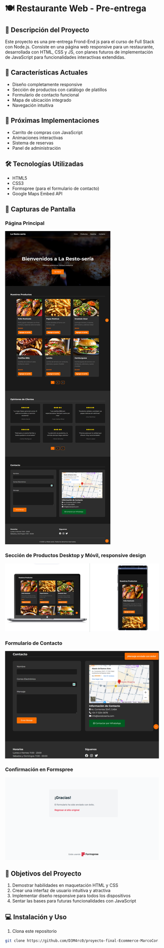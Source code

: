 # 🍽️ Restaurante Web - Pre-entrega

## 📝 Descripción del Proyecto
Este proyecto es una pre-entrega Frond-End js para el curso de Full Stack con Node.js. Consiste en una página web responsive para un restaurante, desarrollada con HTML, CSS y JS, con planes futuros de implementación de JavaScript para funcionalidades interactivas extendidas.

## 🚀 Características Actuales
- Diseño completamente responsive
- Sección de productos con catálogo de platillos
- Formulario de contacto funcional
- Mapa de ubicación integrado
- Navegación intuitiva

## 🔮 Próximas Implementaciones
- Carrito de compras con JavaScript
- Animaciones interactivas
- Sistema de reservas
- Panel de administración

## 🛠️ Tecnologías Utilizadas
- HTML5
- CSS3
- Formspree (para el formulario de contacto)
- Google Maps Embed API

## 📸 Capturas de Pantalla

### Página Principal
![Página Principal](caps/Pag-Completa.png)  
<!--URL:  
![Página Principal](https://github.com/D3M4rc0/proyecto-final-Ecommerce-MarcoCor/raw/main/caps/Pag-Completa.png)-->

### Sección de Productos Desktop y Móvil, responsive design 
![Sección de Productos](caps/Responsivo-1.png)  
<!--URL:  
![Sección de Productos](https://github.com/D3M4rc0/proyecto-final-Ecommerce-MarcoCor/raw/main/caps/Responsivo-1.png)-->

### Formulario de Contacto
![Alerta Mensaje Enviado](caps/Alerta-Mensaje-enviado.png)  

### Confirmación en Formspree
![Confirmación Formspree](caps/Confirmacion-Formspree.png)  

<!--URL:  
![Alerta Mensaje Enviado](https://github.com/D3M4rc0/proyecto-final-Ecommerce-MarcoCor/raw/main/caps/Alerta-Mensaje-enviado.png)  
![Confirmación Formspree](https://github.com/D3M4rc0/proyecto-final-Ecommerce-MarcoCor/raw/main/caps/Confirmacion-Formspree.png)-->


## 🎯 Objetivos del Proyecto
1. Demostrar habilidades en maquetación HTML y CSS
2. Crear una interfaz de usuario intuitiva y atractiva
3. Implementar diseño responsive para todos los dispositivos
4. Sentar las bases para futuras funcionalidades con JavaScript

## 💻 Instalación y Uso
1. Clona este repositorio
```bash
git clone https://github.com/D3M4rc0/proyecto-final-Ecommerce-MarcoCor.git # proyecto-final-Ecommerce-MarcoCor
```
